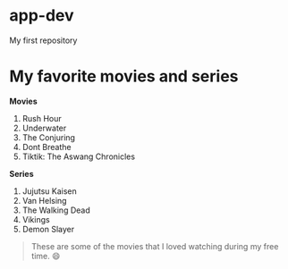 # app-dev
My first repository
# My favorite movies and series

**Movies**
1. Rush Hour
2. Underwater
3. The Conjuring
4. Dont Breathe
5. Tiktik: The Aswang Chronicles
   
**Series**
1. Jujutsu Kaisen
2. Van Helsing
3. The Walking Dead
4. Vikings
5. Demon Slayer
> These are some of the movies that I loved watching during my free time. 😄
